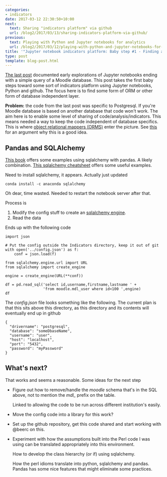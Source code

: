 ```yaml
---
categories:
- indicators
date: 2017-03-12 22:30:50+10:00
next:
  text: Sharing "indicators platform" via github
  url: /blog2/2017/03/13/sharing-indicators-platform-via-github/
previous:
  text: Playing with Python and Jupyter notebooks for analytics
  url: /blog2/2017/03/12/playing-with-python-and-jupyter-notebooks-for-analytics/
title: '"Jupyter notebook indicators platform: Baby step #1 - Finding an ORM"'
type: post
template: blog-post.html
---
```

[The last post](http://djon.es/blog/2017/03/12/playing-with-python-and-jupyter-notebooks-for-analytics/) documented early explorations of Jupyter notebooks ending with a simple query of a Moodle database. This post takes the first baby steps toward some sort of indicators platform using Jupyter notebooks, Python and github. The focus here is to find some form of ORM or other form of database independent layer.

**Problem:** the code from the last post was specific to Postgresql. If you're Moodle database is based on another database that code won't work. The aim here is to enable some level of sharing of code/analysis/indicators. This means needed a way to keep the code independent of database specifics. This is where [object relational mappers (ORMS)](https://www.fullstackpython.com/object-relational-mappers-orms.html) enter the picture. See [this](http://danielweitzenfeld.github.io/passtheroc/blog/2014/10/12/datasci-sqlalchemy/) for an argument why this is a good idea.

## Pandas and SQLAlchemy

[This book](https://books.google.com.au/books?id=f1F1CgAAQBAJ&pg=PA124&lpg=PA124&dq=python+pandas+database+independent&source=bl&ots=2Pg2BCCJTd&sig=rRj_Rbd9CWOsH8l-1Jlqf6nwXKU&hl=en&sa=X&redir_esc=y#v=onepage&q=python%20pandas%20database%20independent&f=false) offers some examples using sqlalchemy with pandas. A likely combination. [This sqlalchemy cheatsheet](https://github.com/crazyguitar/pysheeet/blob/master/docs/notes/python-sqlalchemy.rst) offers some useful examples.

Need to install sqlalchemy, it appears. Actually just updated

```
conda install -c anaconda sqlalchemy

```

Oh dear, time wasted. Needed to restart the notebook server after that.

Process is

1. Modify the config stuff to create an [sqlalchemy engine](http://docs.sqlalchemy.org/en/latest/core/engines.html).
2. Read the data

Ends up with the following code

```
import json

# Put the config outside the Indicators directory, keep it out of git
with open('../config.json') as f:
    conf = json.load(f)
    
from sqlalchemy.engine.url import URL 
from sqlalchemy import create_engine

engine = create_engine(URL(**conf))

df = pd.read_sql('select id,username,firstname,lastname ' +
                 'from moodle.mdl_user where id<100 ',engine)
df

```

The _config.json_ file looks something like the following. The current plan is that this sits above this directory, as this directory and its contents will eventually end up in github

```
{
  "drivername": "postgresql",
  "database": "someDbaseName",
  "username": "user", 
  "host": "localhost",
  "port": "5432",
  "password": "myPassword"
}  
```

## What's next?

That works and seems a reasonable. Some ideas for the next step

- Figure out how to remove/handle the _moodle_ schema that's in the SQL above, not to mention the _mdl\__ prefix on the table.
    
    Linked to allowing the code to be run across different institution's easily.
    
- Move the config code into a library for this work?
- Set up the github repository, get this code shared and start working with @beerc on this.
- Experiment with how the assumptions built into the Perl code I was using can be translated appropriately into this environment.
    
    How to develop the class hierarchy (or if) using sqlalchemy.
    
    How the perl idioms translate into python, sqlalchemy and pandas. Pandas has some nice features that might eliminate some practices.